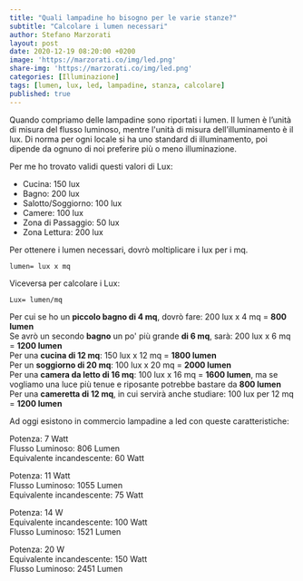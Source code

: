 ```yaml
---
title: "Quali lampadine ho bisogno per le varie stanze?"
subtitle: "Calcolare i lumen necessari"
author: Stefano Marzorati
layout: post
date: 2020-12-19 08:20:00 +0200
image: 'https://marzorati.co/img/led.png'
share-img: 'https://marzorati.co/img/led.png'
categories: [Illuminazione]
tags: [lumen, lux, led, lampadine, stanza, calcolare]
published: true
---
```

Quando compriamo delle lampadine sono riportati i lumen.
Il lumen è l’unità di misura del flusso luminoso, mentre l'unità di misura dell’illuminamento è il lux.
Di norma per ogni locale si ha uno standard di illuminamento, poi dipende da ognuno di noi preferire più o meno illuminazione.

Per me ho trovato validi questi valori di Lux:   

- Cucina: 150 lux
- Bagno: 200 lux
- Salotto/Soggiorno: 100 lux
- Camere: 100 lux
- Zona di Passaggio: 50 lux
- Zona Lettura: 200 lux

Per ottenere i lumen necessari, dovrò moltiplicare i lux per i mq.   

<code>lumen= lux x mq</code>

Viceversa per calcolare i Lux:

<code>Lux= lumen/mq</code>

Per cui se ho un **piccolo bagno di 4 mq**, dovrò fare: 200 lux x 4 mq = **800 lumen**   
Se avrò un secondo **bagno** un po' più grande **di 6 mq**, sarà: 200 lux x 6 mq = **1200 lumen**   
Per una **cucina di 12 mq**: 150 lux x 12 mq = **1800 lumen**   
Per un **soggiorno di 20 mq**: 100 lux x 20 mq = **2000 lumen**   
Per una **camera da letto di 16 mq**: 100 lux x 16 mq = **1600 lumen**, ma se vogliamo una luce più tenue e riposante potrebbe bastare da **800 lumen**   
Per una **cameretta di 12 mq**, in cui servirà anche studiare: 100 lux per 12 mq = **1200 lumen**   

Ad oggi esistono in commercio lampadine a led con queste caratteristiche:   

Potenza: 7 Watt   
Flusso Luminoso: 806 Lumen   
Equivalente incandescente: 60 Watt   

Potenza: 11 Watt   
Flusso Luminoso: 1055 Lumen   
Equivalente incandescente: 75 Watt   

Potenza: 14 W   
Equivalente incandescente: 100 Watt   
Flusso Luminoso: 1521 Lumen   

Potenza: 20 W   
Equivalente incandescente: 150 Watt   
Flusso Luminoso: 2451 Lumen   
